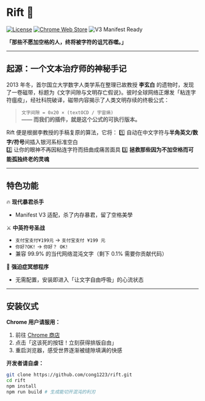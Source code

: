 # Rift 🌌

[![License](https://img.shields.io/badge/License-MIT-brightgreen.svg)](https://github.com/yourname/rift/blob/main/LICENSE)
[![Chrome Web Store](https://img.shields.io/chrome-web-store/v/ofbcjfffehocnhmoodafhhgjodjagmei?label=Chrome%20Store)](https://chrome.google.com/webstore/detail/ofbcjfffehocnhmoodafhhgjodjagmei)
![V3 Manifest Ready](https://img.shields.io/badge/Manifest-V3-blueviolet?logo=googlechrome)

**「那些不愿加空格的人，终将被字符的诅咒吞噬。」**

---

## 起源：一个文本治疗师的神秘手记

2013 年冬，首尔国立大学数字人类学系在整理已故教授 **李玄白** 的遗物时，发现了一卷磁带，标题为《文字间隙与文明存亡假说》。彼时全球网络正爆发「粘连字符瘟疫」，经社科院破译，磁带内容揭示了人类文明存续的终极公式：

> `文字间隙 = 0x20 × (textOCD / 宇宙熵)`  
> **—— 而我们的插件，就是这个公式的可执行版本。**

Rift 便是根据李教授的手稿复原的算法，它将：
1️⃣ 自动在中文字符与**半角英文/数字/符号**间插入银河系标准空白  
2️⃣ 让你的眼神不再因粘连字符而扭曲成痛苦面具 
3️⃣ **拯救那些因为不加空格而可能孤独终老的灵魂**

---

## 特色功能

🔥 **现代暴君杀手**

- Manifest V3 适配，杀了内存暴君，留了空格美學

⚔ **中英符号圣战**

- `支付宝支付¥199元` → `支付宝支付 ¥199 元`
- `你好?OK!` → `你好？ OK!`
- 兼容 99.9% 的当代网络混沌文字（剩下 0.1% 需要你贡献代码）

🧘 **强迫症冥想程序**

- 无需配置，安装即进入「让文字自由呼吸」的心流状态

---

## 安装仪式
**Chrome 用户请服用：**

1. 前往 [Chrome 商店](https://chrome.google.com/webstore/detail/ofbcjfffehocnhmoodafhhgjodjagmei)
2. 点击「这该死的按钮！立刻获得排版自由」
3. 重启浏览器，感受世界逐渐被缝隙填满的快感

**开发者请自虐：**

```bash
git clone https://github.com/cong1223/rift.git
cd rift
npm install
npm run build # 生成能切开混沌的利刃
```
